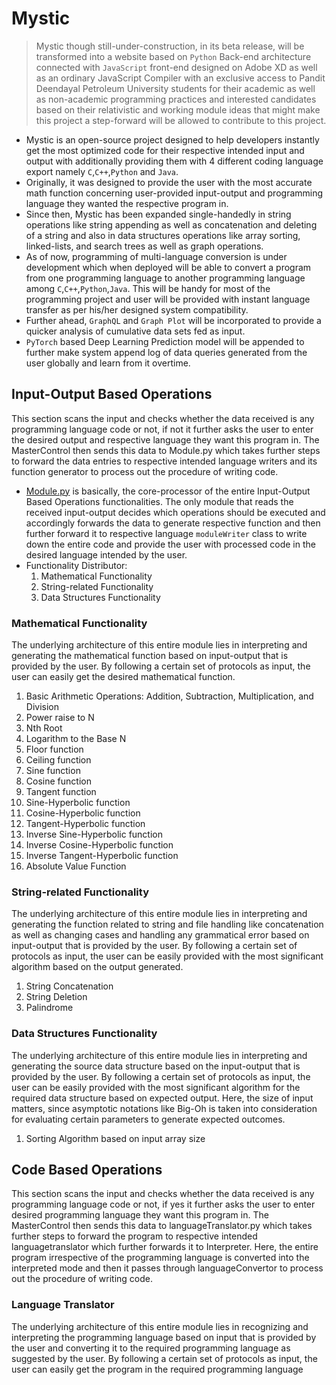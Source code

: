 # Mystic
>Mystic though still-under-construction, in its beta release, will be transformed into a website based on `Python` Back-end architecture connected with `JavaScript` front-end designed on Adobe XD as well as an ordinary JavaScript Compiler with an exclusive access to Pandit Deendayal Petroleum University students for their academic as well as non-academic programming practices and interested candidates based on their relativistic and working module ideas that might make this project a step-forward will be allowed to contribute to this project.

- Mystic is an open-source project designed to help developers instantly get the most optimized code for their respective intended input and output with additionally providing them with 4 different coding language export namely `C`,`C++`,`Python` and `Java`.
- Originally, it was designed to provide the user with the most accurate math function concerning user-provided input-output and programming language they wanted the respective program in.
- Since then, Mystic has been expanded single-handedly in string operations like string appending as well as concatenation and deleting of a string and also in data structures operations like array sorting, linked-lists, and search trees as well as graph operations.
- As of now, programming of multi-language conversion is under development which when deployed will be able to convert a program from one programming language to another programming language among `C`,`C++`,`Python`,`Java`. This will be handy for most of the programming project and user will be provided with instant language transfer as per his/her designed system compatibility.
- Further ahead, `GraphQL` and `Graph Plot` will be incorporated to provide a quicker analysis of cumulative data sets fed as input.
- `PyTorch` based Deep Learning Prediction model will be appended to further make system append log of data queries generated from the user globally and learn from it overtime.

## Input-Output Based Operations
This section scans the input and checks whether the data received is any programming language code or not, if not it further asks the user to enter the desired output and respective language they want this program in.
The MasterControl then sends this data to Module.py which takes further steps to forward the data entries to respective intended language writers and its function generator to process out the procedure of writing code.
- [Module.py](https://github.com/RankJay/Mystic/blob/master/Module.py) is basically, the core-processor of the entire Input-Output Based Operations functionalities. The only module that reads the received input-output decides which operations should be executed and accordingly forwards the data to generate respective function and then further forward it to respective language `moduleWriter` class to write down the entire code and provide the user with processed code in the desired language intended by the user.
- Functionality Distributor:
  1) Mathematical Functionality
  2) String-related Functionality
  3) Data Structures Functionality
### Mathematical Functionality
The underlying architecture of this entire module lies in interpreting and generating the mathematical function based on input-output that is provided by the user. By following a certain set of protocols as input, the user can easily get the desired mathematical function.
1) Basic Arithmetic Operations: Addition, Subtraction, Multiplication, and Division
2) Power raise to N
3) Nth Root
4) Logarithm to the Base N
5) Floor function
6) Ceiling function
7) Sine function
8) Cosine function
9) Tangent function
10) Sine-Hyperbolic function
11) Cosine-Hyperbolic function
12) Tangent-Hyperbolic function
13) Inverse Sine-Hyperbolic function
14) Inverse Cosine-Hyperbolic function
15) Inverse Tangent-Hyperbolic function
16) Absolute Value Function
### String-related Functionality
The underlying architecture of this entire module lies in interpreting and generating the function related to string and file handling like concatenation as well as changing cases and handling any grammatical error based on input-output that is provided by the user. By following a certain set of protocols as input, the user can be easily provided with the most significant algorithm based on the output generated.
1) String Concatenation
2) String Deletion
3) Palindrome
### Data Structures Functionality
The underlying architecture of this entire module lies in interpreting and generating the source data structure based on the input-output that is provided by the user. By following a certain set of protocols as input, the user can be easily provided with the most significant algorithm for the required data structure based on expected output. Here, the size of input matters, since asymptotic notations like Big-Oh is taken into consideration for evaluating certain parameters to generate expected outcomes.
1) Sorting Algorithm based on input array size
## Code Based Operations
This section scans the input and checks whether the data received is any programming language code or not, if yes it further asks the user to enter desired programming language they want this program in.
The MasterControl then sends this data to languageTranslator.py which takes further steps to forward the program to respective intended languagetranslator which further forwards it to Interpreter. Here, the entire program irrespective of the programming language is converted into the interpreted mode and then it passes through languageConvertor to process out the procedure of writing code.
### Language Translator
The underlying architecture of this entire module lies in recognizing and interpreting the programming language based on input that is provided by the user and converting it to the required programming language as suggested by the user. By following a certain set of protocols as input, the user can easily get the program in the required programming language
